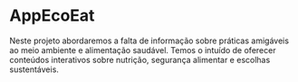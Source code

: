 # AppEcoEat
Neste projeto abordaremos a falta de informação sobre práticas  amigáveis ao meio ambiente e alimentação saudável. Temos o intuído de oferecer conteúdos interativos sobre nutrição, segurança alimentar e escolhas sustentáveis. 
